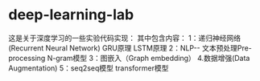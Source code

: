 # deep-learning-lab
这是关于深度学习的一些实验代码实现：
其中包含内容：
  1：递归神经网络(Recurrent Neural Network) GRU原理  LSTM原理
  2：NLP-- 文本预处理Pre-processing  N-gram模型 
  3：图嵌入（Graph embedding）
  4.数据增强(Data Augmentation) 
  5：seq2seq模型  transformer模型  
